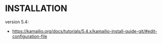 # INSTALLATION

version 5.4:
  * https://kamailio.org/docs/tutorials/5.4.x/kamailio-install-guide-git/#edit-configuration-file
